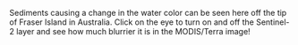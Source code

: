 Sediments causing a change in the water color can be seen here off the tip of Fraser Island in Australia. Click on the eye to turn on and off the Sentinel-2 layer and see how much blurrier it is in the MODIS/Terra image!